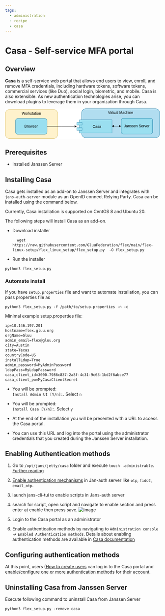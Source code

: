 ```yaml
---
tags:
  - administration
  - recipe 
  - casa
---
```


# Casa - Self-service MFA portal

## Overview

**Casa** is a self-service web portal that allows end users to view, enroll, and remove MFA credentials, including hardware tokens, software tokens, commercial services (like Duo), social login, biometric, and mobile.  Casa is also extensible. As new authentication technologies arise, you can download plugins to leverage them in your organization through Casa.

![casa diagram](../../assets/image-casa-module-diagram.png)

## Prerequisites

- Installed Janssen Server  

## Installing Casa

Casa gets installed as an add-on to Janssen Server and integrates with `jans-auth-server` module as an OpenID connect Relying Party.
Casa can be installed using the command below.  

Currently, Casa installation is supported on CentOS 8 and Ubuntu 20.

The following steps will install Casa as an add-on.

- Download installer
  
  ```shell
    wget https://raw.githubusercontent.com/GluuFederation/flex/main/flex-linux-setup/flex_linux_setup/flex_setup.py  -O flex_setup.py
  ```
  
- Run the installer

```shell
python3 flex_setup.py
```
  
### Automate install

If you have `setup.properties` file and want to automate installation, you can pass properties file as

```shell
python3 flex_setup.py -f /path/to/setup.properties -n -c
```

Minimal example setup.properties file:

```shell
ip=10.146.197.201
hostname=flex.gluu.org
orgName=Gluu
admin_email=flex@gluu.org
city=Austin
state=Texas
countryCode=US
installLdap=True
admin_password=MyAdminPassword
ldapPass=MyLdapPassword
casa_client_id=3000.7986c837-2a8f-4c31-9c63-1bd2f6abce77
casa_client_pw=MyCasaClientSecret
```

- You will be prompted:  
`Install Admin UI [Y/n]:`. Select `n`

- You will be prompted:  
`Install Casa [Y/n]:`. Select `y`

- At the end of the installation you will be presented with a URL to access the Casa portal.

- You can use this URL and log into the portal using the administrator credentials that you created during the Janssen Server installation.

## Enabling Authentication methods

1. Go to `/opt/jans/jetty/casa` folder and execute `touch .administrable`. [Further reading]()
2. [Enable authentication mechanisms](../../admin/developer/scripts/person-authentication#enabling-an-authentication-mechanism) in Jan-auth server like `otp`, `fido2`, `email_otp`.
3. launch jans-cli-tui to enable scripts in Jans-auth server
4. search for script, open script and navigate to enable section and press enter at enable then press save.
![image](https://user-images.githubusercontent.com/5729240/219859903-97e863d6-3e49-40ff-92e4-3f95d1d56018.png)

5. Login to the Casa portal as an administrator

6. Enable authentication methods by navigating to `Administration console` -> `Enabled Authentication methods`. Details about enabling authentication methods are available in [Casa documentation](https://gluu.org/docs/casa/4.4/administration/admin-console/#configure-casa)

## Configuring authentication methods

At this point, users ([How to create users](../../admin/config-guide/user-config.md#creating-an-user-resources) can log in to the Casa portal and [enable/configure one or more authentication methods](https://gluu.org/docs/casa/4.4/user-guide/) for their account.

## Uninstalling Casa from Janssen Server

Execute following command to uninstall Casa from Janssen Server

```shell
python3 flex_setup.py -remove casa
```
